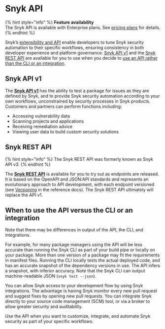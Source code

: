 # Snyk API

{% hint style="info" %}
**Feature availability**\
The Snyk API is available with Enterprise plans. See [pricing plans](https://snyk.io/plans/) for details.
{% endhint %}

Snyk’s [extensibility and API](https://snyk.io/blog/extensibility-and-the-snyk-api/) enable developers to tune Snyk security automation to their specific workflows, ensuring consistency in both developer experience and platform governance. [Snyk API v1](./#snyk-api-v1) and the [Snyk REST API](./#snyk-rest-api) are available for you to use when you decide to [use an API rather than the CLI or an integration](./#when-to-use-the-api-versus-the-cli-or-an-integration).

## Snyk API v1

The [**Snyk API v1**](https://snyk.docs.apiary.io/https://snyk.docs.apiary.io/) has the ability to test a package for issues as they are defined by Snyk, and to provide Snyk security automation according to your own workflows, unconstrained by security processes in Snyk products. Customers and partners can perform functions including:

* Accessing vulnerability data
* Scanning projects and applications
* Receiving remediation advice
* Viewing user data to build custom security solutions

## Snyk REST API

{% hint style="info" %}
The Snyk REST API was formerly known as Snyk API v3.
{% endhint %}

The [**Snyk REST API**](https://apidocs.snyk.io/) is available for you to try out as endpoints are released. It is based on the OpenAPI and JSON:API standards and represents an evolutionary approach to API development, with each endpoint versioned (see [Versioning](https://apidocs.snyk.io/#overview) in the reference docs). The Snyk REST API ultimately will replace the API v1.

## When to use the API versus the CLI or an integration

Note that there may be differences in output of the API, the CLI, and integrations.

For example, for many package managers using the API will be less accurate than running the Snyk CLI as part of your build pipe or locally on your package. More than one version of a package may fit the requirements in manifest files. Running the CLI locally tests the actual deployed code, and has an accurate snapshot of the dependency versions in use. The API infers a snapshot, with inferior accuracy. Note that the Snyk CLI can output machine-readable JSON (`snyk test --json`).

You can allow Snyk access to your development flow by using Snyk integrations. The advantage is having Snyk monitor every new pull request and suggest fixes by opening new pull requests. You can integrate Snyk directly to your source code management (SCM) tool, or via a broker to allow greater security and auditability.

Use the API when you want to customize, integrate, and automate Snyk security as part of your specific workflows.
